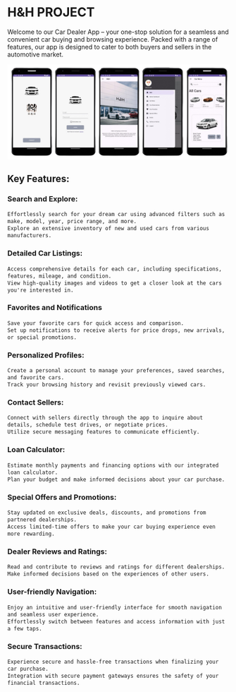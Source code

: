 # H&H PROJECT

Welcome to our Car Dealer App – your one-stop solution for a seamless and convenient car buying and browsing experience. Packed with a range of features, our app is designed to cater to both buyers and sellers in the automotive market.

![view app](all_in_one_line.1.jpeg)

## Key Features:

### Search and Explore:

    Effortlessly search for your dream car using advanced filters such as make, model, year, price range, and more.
    Explore an extensive inventory of new and used cars from various manufacturers.

### Detailed Car Listings:

    Access comprehensive details for each car, including specifications, features, mileage, and condition.
    View high-quality images and videos to get a closer look at the cars you're interested in.

### Favorites and Notifications

    Save your favorite cars for quick access and comparison.
    Set up notifications to receive alerts for price drops, new arrivals, or special promotions.

### Personalized Profiles:

    Create a personal account to manage your preferences, saved searches, and favorite cars.
    Track your browsing history and revisit previously viewed cars.

### Contact Sellers:

    Connect with sellers directly through the app to inquire about details, schedule test drives, or negotiate prices.
    Utilize secure messaging features to communicate efficiently.

### Loan Calculator:

    Estimate monthly payments and financing options with our integrated loan calculator.
    Plan your budget and make informed decisions about your car purchase.

### Special Offers and Promotions:

    Stay updated on exclusive deals, discounts, and promotions from partnered dealerships.
    Access limited-time offers to make your car buying experience even more rewarding.

### Dealer Reviews and Ratings:

    Read and contribute to reviews and ratings for different dealerships.
    Make informed decisions based on the experiences of other users.

### User-friendly Navigation:

    Enjoy an intuitive and user-friendly interface for smooth navigation and seamless user experience.
    Effortlessly switch between features and access information with just a few taps.

### Secure Transactions:

    Experience secure and hassle-free transactions when finalizing your car purchase.
    Integration with secure payment gateways ensures the safety of your financial transactions.
